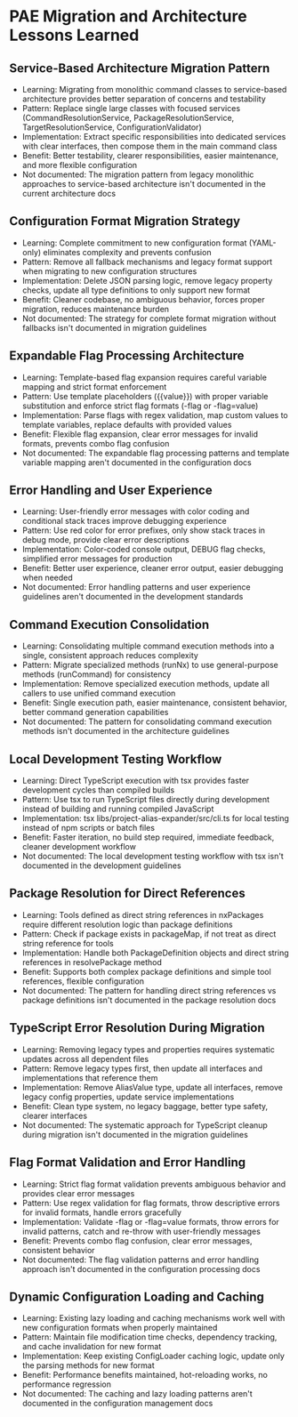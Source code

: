 # PAE Migration and Architecture Lessons Learned

## Service-Based Architecture Migration Pattern

- Learning: Migrating from monolithic command classes to service-based architecture provides better separation of concerns and testability
- Pattern: Replace single large classes with focused services (CommandResolutionService, PackageResolutionService, TargetResolutionService, ConfigurationValidator)
- Implementation: Extract specific responsibilities into dedicated services with clear interfaces, then compose them in the main command class
- Benefit: Better testability, clearer responsibilities, easier maintenance, and more flexible configuration
- Not documented: The migration pattern from legacy monolithic approaches to service-based architecture isn't documented in the current architecture docs

## Configuration Format Migration Strategy

- Learning: Complete commitment to new configuration format (YAML-only) eliminates complexity and prevents confusion
- Pattern: Remove all fallback mechanisms and legacy format support when migrating to new configuration structures
- Implementation: Delete JSON parsing logic, remove legacy property checks, update all type definitions to only support new format
- Benefit: Cleaner codebase, no ambiguous behavior, forces proper migration, reduces maintenance burden
- Not documented: The strategy for complete format migration without fallbacks isn't documented in migration guidelines

## Expandable Flag Processing Architecture

- Learning: Template-based flag expansion requires careful variable mapping and strict format enforcement
- Pattern: Use template placeholders ({{value}}) with proper variable substitution and enforce strict flag formats (-flag or -flag=value)
- Implementation: Parse flags with regex validation, map custom values to template variables, replace defaults with provided values
- Benefit: Flexible flag expansion, clear error messages for invalid formats, prevents combo flag confusion
- Not documented: The expandable flag processing patterns and template variable mapping aren't documented in the configuration docs

## Error Handling and User Experience

- Learning: User-friendly error messages with color coding and conditional stack traces improve debugging experience
- Pattern: Use red color for error prefixes, only show stack traces in debug mode, provide clear error descriptions
- Implementation: Color-coded console output, DEBUG flag checks, simplified error messages for production
- Benefit: Better user experience, cleaner error output, easier debugging when needed
- Not documented: Error handling patterns and user experience guidelines aren't documented in the development standards

## Command Execution Consolidation

- Learning: Consolidating multiple command execution methods into a single, consistent approach reduces complexity
- Pattern: Migrate specialized methods (runNx) to use general-purpose methods (runCommand) for consistency
- Implementation: Remove specialized execution methods, update all callers to use unified command execution
- Benefit: Single execution path, easier maintenance, consistent behavior, better command generation capabilities
- Not documented: The pattern for consolidating command execution methods isn't documented in the architecture guidelines

## Local Development Testing Workflow

- Learning: Direct TypeScript execution with tsx provides faster development cycles than compiled builds
- Pattern: Use tsx to run TypeScript files directly during development instead of building and running compiled JavaScript
- Implementation: tsx libs/project-alias-expander/src/cli.ts for local testing instead of npm scripts or batch files
- Benefit: Faster iteration, no build step required, immediate feedback, cleaner development workflow
- Not documented: The local development testing workflow with tsx isn't documented in the development guidelines

## Package Resolution for Direct References

- Learning: Tools defined as direct string references in nxPackages require different resolution logic than package definitions
- Pattern: Check if package exists in packageMap, if not treat as direct string reference for tools
- Implementation: Handle both PackageDefinition objects and direct string references in resolvePackage method
- Benefit: Supports both complex package definitions and simple tool references, flexible configuration
- Not documented: The pattern for handling direct string references vs package definitions isn't documented in the package resolution docs

## TypeScript Error Resolution During Migration

- Learning: Removing legacy types and properties requires systematic updates across all dependent files
- Pattern: Remove legacy types first, then update all interfaces and implementations that reference them
- Implementation: Remove AliasValue type, update all interfaces, remove legacy config properties, update service implementations
- Benefit: Clean type system, no legacy baggage, better type safety, clearer interfaces
- Not documented: The systematic approach for TypeScript cleanup during migration isn't documented in the migration guidelines

## Flag Format Validation and Error Handling

- Learning: Strict flag format validation prevents ambiguous behavior and provides clear error messages
- Pattern: Use regex validation for flag formats, throw descriptive errors for invalid formats, handle errors gracefully
- Implementation: Validate -flag or -flag=value formats, throw errors for invalid patterns, catch and re-throw with user-friendly messages
- Benefit: Prevents combo flag confusion, clear error messages, consistent behavior
- Not documented: The flag validation patterns and error handling approach isn't documented in the configuration processing docs

## Dynamic Configuration Loading and Caching

- Learning: Existing lazy loading and caching mechanisms work well with new configuration formats when properly maintained
- Pattern: Maintain file modification time checks, dependency tracking, and cache invalidation for new format
- Implementation: Keep existing ConfigLoader caching logic, update only the parsing methods for new format
- Benefit: Performance benefits maintained, hot-reloading works, no performance regression
- Not documented: The caching and lazy loading patterns aren't documented in the configuration management docs
